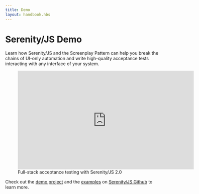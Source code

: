 ```yaml
---
title: Demo
layout: handbook.hbs
---
```

# Serenity/JS Demo

Learn how Serenity/JS and the Screenplay Pattern can help you break the chains of UI-only automation and write high-quality acceptance tests interacting with any interface of your system.


<figure>
    <iframe width="560" height="315" src="https://www.youtube.com/embed/djPMf-n93Rw" frameborder="0" allow="accelerometer; autoplay; encrypted-media; gyroscope; picture-in-picture" allowfullscreen></iframe>
    <figcaption><span>Full-stack acceptance testing with Serenity/JS 2.0</span></figcaption>
</figure>


Check out the [demo project](https://github.com/serenity-js/full-stack-acceptance-testing-demo) and the [examples](https://github.com/serenity-js/serenity-js/tree/master/examples) on [Serenity/JS Github](https://github.com/serenity-js/) to learn more.
